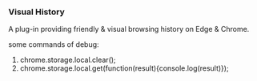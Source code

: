 ### Visual History

A plug-in providing friendly & visual browsing history on Edge & Chrome.

some commands of debug:
1. chrome.storage.local.clear();
2. chrome.storage.local.get(function(result){console.log(result)});